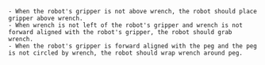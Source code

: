 
    - When the robot's gripper is not above wrench, the robot should place gripper above wrench.
    - When wrench is not left of the robot's gripper and wrench is not forward aligned with the robot's gripper, the robot should grab wrench.
    - When the robot's gripper is forward aligned with the peg and the peg is not circled by wrench, the robot should wrap wrench around peg.